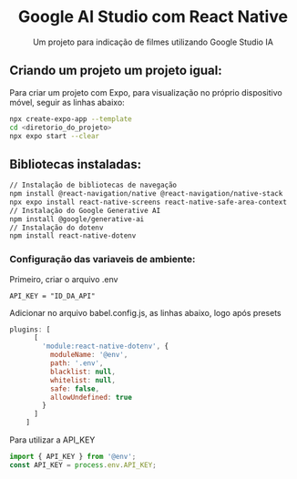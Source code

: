 <div align='center'>
<h1> Google AI Studio com React Native </h1>
Um projeto para indicação de filmes utilizando Google Studio IA

</div>

## Criando um projeto um projeto igual:
Para criar um projeto com Expo, para visualização no próprio dispositivo móvel, seguir as linhas abaixo:
~~~bash
npx create-expo-app --template
cd <diretorio_do_projeto>
npx expo start --clear
~~~

## Bibliotecas instaladas:
~~~ bash
// Instalação de bibliotecas de navegação
npm install @react-navigation/native @react-navigation/native-stack 
npx expo install react-native-screens react-native-safe-area-context
// Instalação do Google Generative AI
npm install @google/generative-ai
// Instalação do dotenv
npm install react-native-dotenv
~~~

### Configuração das variaveis de ambiente:
Primeiro, criar o arquivo .env
~~~ .env
API_KEY = "ID_DA_API"
~~~

Adicionar no arquivo babel.config.js, as linhas abaixo, logo após presets
~~~ javascript
plugins: [
      [
        'module:react-native-dotenv', {
          moduleName: '@env', 
          path: '.env',
          blacklist: null,
          whitelist: null,
          safe: false,
          allowUndefined: true 
        }
      ]
    ]
~~~

Para utilizar a API_KEY
~~~ javascript
import { API_KEY } from '@env';
const API_KEY = process.env.API_KEY;
~~~